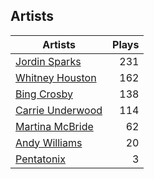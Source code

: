 ## Artists
Artists | Plays 
----- | -----: 
[Jordin Sparks](/artists/jordin-sparks-57699) | 231
[Whitney Houston](/artists/whitney-houston-87166) | 162
[Bing Crosby](/artists/bing-crosby-1864) | 138
[Carrie Underwood](/artists/carrie-underwood-89416) | 114
[Martina McBride](/artists/martina-mcbride-35319) | 62
[Andy Williams](/artists/andy-williams-16425) | 20
[Pentatonix](/artists/pentatonix-655231) | 3

